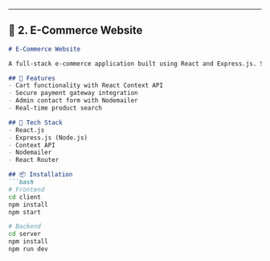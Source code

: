 
---

## 📁 2. **E-Commerce Website**

```markdown
# E-Commerce Website

A full-stack e-commerce application built using React and Express.js. Supports cart management, real-time product search, and secure checkout.

## 🚀 Features
- Cart functionality with React Context API
- Secure payment gateway integration
- Admin contact form with Nodemailer
- Real-time product search

## 🔧 Tech Stack
- React.js
- Express.js (Node.js)
- Context API
- Nodemailer
- React Router

## 📦 Installation
```bash
# Frontend
cd client
npm install
npm start

# Backend
cd server
npm install
npm run dev
